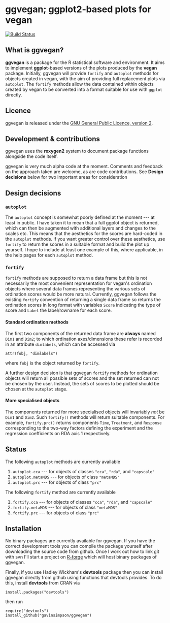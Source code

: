 # ggvegan; ggplot2-based plots for vegan

[![Build Status](https://travis-ci.org/gavinsimpson/ggvegan.svg?branch=master)](https://travis-ci.org/gavinsimpson/ggvegan)

## What is ggvegan?
**ggvegan** is a package for the R statistical software and environment. It aims to implement **ggplot**-based versions of the plots produced by the **vegan** package. Initially, ggvegan will provide `fortify` and `autoplot` methods for objects created in vegan, with the aim of providing full replacement plots via `autoplot`. The `fortify` methods allow the data contained within objects created by vegan to be converted into a format suitable for use with `ggplot` directly.

## Licence
ggvegan is released under the [GNU General Public Licence, version 2](http://www.gnu.org/licenses/gpl-2.0.html).

## Development & contributions
ggvegan uses the **roxygen2** system to document package functions alongside the code itself.

ggvegan is very much alpha code at the moment. Comments and feedback on the approach taken are welcome, as are code contributions. See **Design decisions** below for two important areas for consideration

## Design decisions
### `autoplot`
The `autoplot` concept is somewhat poorly defined at the moment --- at least in public. I have taken it to mean that a full ggplot object is returned, which can then be augmented with additional layers and changes to the scales etc. This means that the aesthetics for the scores are hard-coded in the `autoplot` methods. If you want greater control over these aesthetics, use `fortify` to return the scores in a suitable format and build the plot up yourself. I hope to include at least one example of this, where applicable, in the help pages for each `autoplot` method.

### `fortify`
`fortify` methods are supposed to return a data frame but this is not necessarily the most convenient representation for vegan's ordination objects where several data frames representing the various sets of ordination scores would be more natural. Currently, ggvegan follows the existing `fortify` convention of returning a single data frame so returns the ordination scores in long format with variables `Score` indicating the type of score and `Label` the label/rowname for each score.

#### Standard ordination methods
The first two components of the returned data frame are **always** named `Dim1` and `Dim2`; to which ordination axes/dimensions these refer is recorded in an attribute `dimlabels`, which can be accessed via

    attr(fobj, "dimlabels")

where `fobj` is the object returned by `fortify`.

A further design decision is that ggvegan `fortify` methods for ordination objects will return all possible sets of scores and the set returned can not be chosen by the user. Instead, the sets of scores to be plotted should be chosen at the `autoplot` stage.

#### More specialised objects
The components returned for more specialised objects will invariably *not* be `Dim1` and `Dim2`. Such `fortify()` methods will return suitable components. For example, `fortify.prc()` returns components `Time`, `Treatment`, and `Response` corresponding to the two-way factors defining the experiment and the regression coefficients on RDA axis 1 respectively.

## Status
The following `autoplot` methods are currently available

 1. `autoplot.cca` --- for objects of classes `"cca"`, `"rda"`, and `"capscale"`
 2. `autoplot.metaMDS` --- for objects of class `"metaMDS"`
 3. `autoplot.prc` --- for objects of class `"prc"`

The following `fortify` method are currently available

 1. `fortify.cca` --- for objects of classes `"cca"`, `"rda"`, and `"capscale"`
 2. `fortify.metaMDS` --- for objects of class `"metaMDS"`
 3. `fortify.prc` --- for objects of class `"prc"`

## Installation
No binary packages are currently available for ggvegan. If you have the correct development tools you can compile the package yourself after downloading the source code from github. Once I work out how to link git with svn I'll start a project on [R-forge](http://r-forge.r-project.org) which will host binary packages of ggvegan.

Finally, if you use Hadley Wickham's **devtools** package then you can install ggvegan directly from github using functions that devtools provides. To do this, install **devtools** from CRAN via

    install.packages("devtools")

then run

    require("devtools")
    install_github("gavinsimpson/ggvegan")
